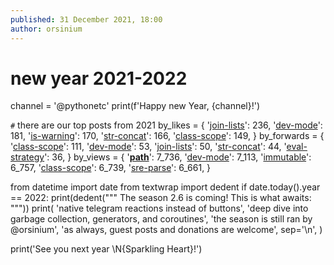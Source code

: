 ```yaml
---
published: 31 December 2021, 18:00
author: orsinium
---
```


# new year 2021-2022

channel = '@pythonetc'
print(f'Happy new Year, {channel}!')

`#` there are our top posts from 2021
by_likes = {
    '[join-lists](https://t.me/pythonetc/652)': 236,
    '[dev-mode](https://t.me/pythonetc/676)': 181,
    '[is-warning](https://t.me/pythonetc/653)': 170,
    '[str-concat](https://t.me/pythonetc/650)': 166,
    '[class-scope](https://t.me/pythonetc/646)': 149,
}
by_forwards = {
    '[class-scope](https://t.me/pythonetc/646)': 111,
    '[dev-mode](https://t.me/pythonetc/676)': 53,
    '[join-lists](https://t.me/pythonetc/652)': 50,
    '[str-concat](https://t.me/pythonetc/650)': 44,
    '[eval-strategy](https://t.me/pythonetc/658)': 36,
}
by_views = {
    '[__path__](https://t.me/pythonetc/674)': 7_736,
    '[dev-mode](https://t.me/pythonetc/676)': 7_113,
    '[immutable](https://t.me/pythonetc/666)': 6_757,
    '[class-scope](https://t.me/pythonetc/646)': 6_739,
    '[sre-parse](https://t.me/pythonetc/678)': 6_661,
}

from datetime import date
from textwrap import dedent
if date.today().year == 2022:
  print(dedent("""
    The season 2.6 is coming!
    This is what awaits:
  """))
  print(
    'native telegram reactions instead of buttons',
    'deep dive into garbage collection, generators, and coroutines',
    'the season is still ran by @orsinium',
    'as always, guest posts and donations are welcome',
    sep='\n',
  )

print('See you next year \N{Sparkling Heart}!')

